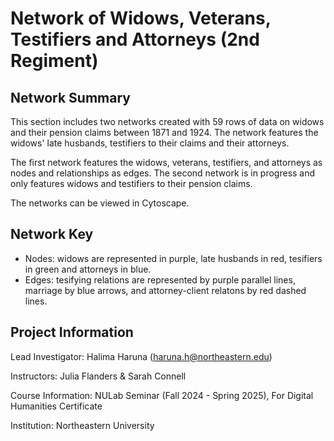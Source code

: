 # Network of Widows, Veterans, Testifiers and Attorneys (2nd Regiment)

## Network Summary
This section includes two networks created with  59 rows of data on widows and their pension claims between 1871 and 1924. The network features the widows' late husbands, testifiers to their claims and their attorneys.

The first network features the widows, veterans, testifiers, and attorneys as nodes and relationships as edges. The second network is in progress and only features widows and testifiers to their pension claims.

The networks can be viewed in Cytoscape.

## Network Key
- Nodes: widows are represented in purple, late husbands in red, tesifiers in green and attorneys in blue.
- Edges: tesifying relations are represented by purple parallel lines, marriage by blue arrows, and attorney-client relatons by red dashed lines.

## Project  Information
Lead Investigator: Halima Haruna (haruna.h@northeastern.edu)

Instructors: Julia Flanders & Sarah Connell

Course Information: NULab Seminar (Fall 2024 - Spring 2025), For Digital Humanities Certificate

Institution: Northeastern University
